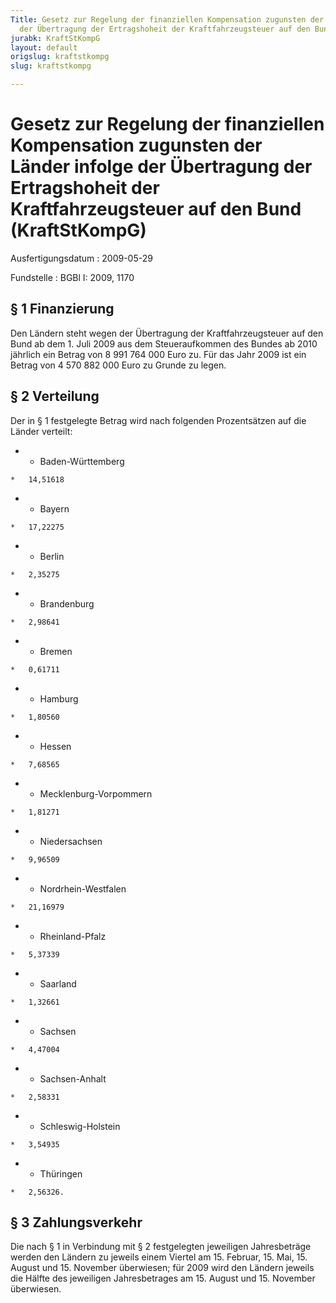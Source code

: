 ```yaml
---
Title: Gesetz zur Regelung der finanziellen Kompensation zugunsten der Länder infolge
  der Übertragung der Ertragshoheit der Kraftfahrzeugsteuer auf den Bund
jurabk: KraftStKompG
layout: default
origslug: kraftstkompg
slug: kraftstkompg

---
```


# Gesetz zur Regelung der finanziellen Kompensation zugunsten der Länder infolge der Übertragung der Ertragshoheit der Kraftfahrzeugsteuer auf den Bund (KraftStKompG)

Ausfertigungsdatum
:   2009-05-29

Fundstelle
:   BGBl I: 2009, 1170

## § 1 Finanzierung

Den Ländern steht wegen der Übertragung der Kraftfahrzeugsteuer auf
den Bund ab dem 1. Juli 2009 aus dem Steueraufkommen des Bundes ab
2010 jährlich ein Betrag von 8 991 764 000 Euro zu. Für das Jahr 2009
ist ein Betrag von 4 570 882 000 Euro zu Grunde zu legen.

## § 2 Verteilung

Der in § 1 festgelegte Betrag wird nach folgenden Prozentsätzen auf
die Länder verteilt:

*    *   Baden-Württemberg

    *   14,51618


*    *   Bayern

    *   17,22275


*    *   Berlin

    *   2,35275


*    *   Brandenburg

    *   2,98641


*    *   Bremen

    *   0,61711


*    *   Hamburg

    *   1,80560


*    *   Hessen

    *   7,68565


*    *   Mecklenburg-Vorpommern

    *   1,81271


*    *   Niedersachsen

    *   9,96509


*    *   Nordrhein-Westfalen

    *   21,16979


*    *   Rheinland-Pfalz

    *   5,37339


*    *   Saarland

    *   1,32661


*    *   Sachsen

    *   4,47004


*    *   Sachsen-Anhalt

    *   2,58331


*    *   Schleswig-Holstein

    *   3,54935


*    *   Thüringen

    *   2,56326.

## § 3 Zahlungsverkehr

Die nach § 1 in Verbindung mit § 2 festgelegten jeweiligen
Jahresbeträge werden den Ländern zu jeweils einem Viertel am 15.
Februar, 15. Mai, 15. August und 15. November überwiesen; für 2009
wird den Ländern jeweils die Hälfte des jeweiligen Jahresbetrages am
15\. August und 15. November überwiesen.

